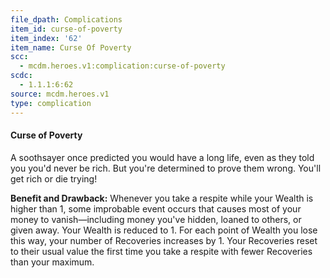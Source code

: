 ```yaml
---
file_dpath: Complications
item_id: curse-of-poverty
item_index: '62'
item_name: Curse Of Poverty
scc:
  - mcdm.heroes.v1:complication:curse-of-poverty
scdc:
  - 1.1.1:6:62
source: mcdm.heroes.v1
type: complication
---
```


#### Curse of Poverty

A soothsayer once predicted you would have a long life, even as they told you you'd never be rich. But you're determined to prove them wrong. You'll get rich or die trying!

**Benefit and Drawback:** Whenever you take a respite while your Wealth is higher than 1, some improbable event occurs that causes most of your money to vanish—including money you've hidden, loaned to others, or given away. Your Wealth is reduced to 1. For each point of Wealth you lose this way, your number of Recoveries increases by 1. Your Recoveries reset to their usual value the first time you take a respite with fewer Recoveries than your maximum.
